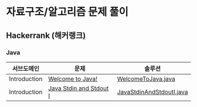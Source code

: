 # 자료구조/알고리즘 문제 풀이
## Hackerrank (해커랭크)
### Java

|서브도메인     |문제                                                       		 		              |솔루션                                                                                                                               				 		                            |
|------------|----------------------------------------------------------------------------------------|-------------------------------------------------------------------------------------------------------------------------------------------------------------------------------------|
|Introduction|[Welcome to Java!](https://www.hackerrank.com/challenges/welcome-to-java)               |[WelcomeToJava.java](https://github.com/siwoon-son/data-structures-and-algorithms/blob/master/src/main/java/hackerrank/java/easy/WelcomeToJava/WelcomeToJava.java)                   |
|Introduction|[Java Stdin and Stdout I](https://www.hackerrank.com/challenges/java-stdin-and-stdout-1)|[JavaStdinAndStdoutI.java](https://github.com/siwoon-son/data-structures-and-algorithms/blob/master/src/main/java/hackerrank/java/easy/JavaStdinAndStdout1/JavaStdinAndStdout1.java) |

